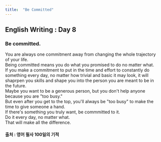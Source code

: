 ```yaml
---
title:  "Be Committed"
---
```


## English Writing : Day 8

### Be committed.

You are always one commitment away from changing the whole trajectory of your life.\
Being committed means you do what you promised to do no matter what.\
If you make a commitment to put in the time and effort to constantly do something every day, no matter how trivial and basic it may look, it will shaprpen you skills and shape you into the person you are meant to be in the future.\
Maybe you want to be a generous person, but you don't help anyone because you are "too busy."\
But even after you get to the top, you'll always be "too busy" to make the time to give someone a hand.\
If there's something you truly want, be commmitted to it.\
Do it every day, no matter what.\
That will make all the difference.

#### 출처 : 영어 필사 100일의 기적
